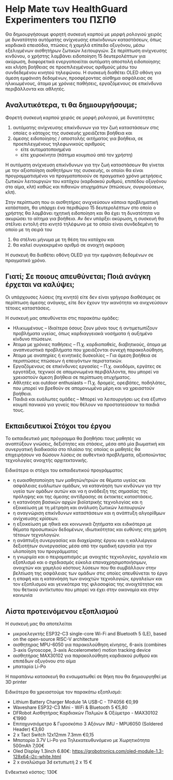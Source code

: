 # Help Mate των HealthGuard Experimenters του ΠΣΠΘ
Θα δημιουργήσουμε φορητή συσκευή καρπού με μορφή ρολογιού χειρός με δυνατότητα αυτόματης ανίχνευσης επικίνδυνων καταστάσεων, όπως καρδιακά επεισόδια, πτώσεις ή χαμηλά επίπεδα οξυγόνου, μέσω εξελιγμένων αισθητήρων ζωτικών λειτουργιών. Σε περίπτωση ανίχνευσης κινδύνου, ο χρήστης λαμβάνει ειδοποίηση 15 δευτερολέπτων για ακύρωση, διαφορετικά ενεργοποιείται αυτόματη αποστολή ειδοποίησης και κλήση βοήθειας σε προεπιλεγμένους αριθμούς μέσω του συνδεδεμένου κινητού τηλεφώνου. Η συσκευή διαθέτει OLED οθόνη για άμεση εμφάνιση δεδομένων, προσφέροντας αίσθημα ασφάλειας σε ηλικιωμένους, άτομα με χρόνιες παθήσεις, εργαζόμενους σε επικίνδυνα περιβάλλοντα και αθλητές.
## Αναλυτικότερα, τι θα δημιουργήσουμε;
Φορετή συσκευή καρπού χειρός σε μορφή ρολογιού, με δυνατότητες
1. αυτόματης ανίχνευσης επικίνδυνων για την ζωή καταστάσεων στις οποίες ο κάτοχος της συσκευής χρειάζεται βοήθεια και 
2. άμεσης ειδοποίησης / αποστολής αιτήματος για βοήθεια, σε προεπιλεγμένους τηλεφωνικούς αριθμούς 
    - είτε αυτοματοποιημένα 
    - είτε χειροκίνητα (πάτημα κουμπιού από τον χρήστη)

Η αυτόματη ανίχνευση επικίνδυνων για την ζωή καταστάσεων θα γίνεται με την αξιοποίηση αισθητήρων της συσκευής, οι οποίοι θα είναι προγραμματισμένοι να πραγματοποιούν σε πραγματικό χρόνο μετρήσεις ζωτικών λειτουργιών του κατόχου (καρδιακού ρυθμού, επιπέδου οξυγόνου στο αίμα, κλπ) καθώς και πιθανών ατυχημάτων (πτώσεων, συγκρούσεων, κλπ).

Στην περίπτωση που οι αισθητήρες ανιχνεύσουν κάποια προβληματική κατάσταση, θα υπάρχει ένα περιθώριο 15 δευτερολέπτων στο οποίο ο χρήστης θα λαμβάνει ηχητική ειδοποίηση και θα έχει τη δυνατότητα να ακυρώσει το αίτημα για βοήθεια. Αν δεν υπάρξει ακύρωση, η συσκευή θα στέλνει εντολή στο κινητό τηλέφωνο με το οποίο είναι συνδεδεμένη το οποίο με τη σειρά του
1. θα στέλνει μήνυμα με τη θέση του κατόχου και 
2. θα καλεί συγκεκριμένο αριθμό σε ανοιχτή ακρόαση

Η συσκευή θα διαθέτει οθόνη OLED για την εμφάνιση δεδομένων σε πραγματικό χρόνο.


## Γιατί; Σε ποιους απευθύνεται; Ποιά ανάγκη έρχεται να καλύψει;
Οι υπάρχουσες λύσεις (πχ κινητό) είτε δεν είναι γρήγορα διαθέσιμες σε περίπτωση άμεσης ανάγκης, είτε δεν έχουν την ικανότητα να ανιχνεύσουν τέτοιες καταστάσεις.

Η συσκευή μας απευθύνεται στις παρακάτω ομάδες:
- Ηλικιωμένους – Ιδιαίτερα όσους ζουν μόνοι τους ή αντιμετωπίζουν προβλήματα υγείας, όπως καρδιαγγειακά νοσήματα ή αυξημένο κίνδυνο πτώσεων.
- Άτομα με χρόνιες παθήσεις – Π.χ. καρδιοπαθείς, διαβητικούς, άτομα με αναπνευστικά προβλήματα που χρειάζονται συνεχή παρακολούθηση.
- Άτομα με αναπηρίες ή κινητικές δυσκολίες – Για άμεση βοήθεια σε περιπτώσεις πτώσεων ή επειγόντων περιστατικών.
- Εργαζόμενους σε επικίνδυνες εργασίες – Π.χ. οικοδόμοι, εργάτες σε εργοτάξια, τεχνικοί σε απομονωμένα περιβάλλοντα, που μπορεί να χρειαστούν άμεση βοήθεια σε περίπτωση ατυχήματος.
- Αθλητές και outdoor enthusiasts – Π.χ. δρομείς, ορειβάτες, ποδηλάτες, που μπορεί να βρεθούν σε απομονωμένα μέρη και να χρειαστούν βοήθεια.
- Παιδιά και ευάλωτες ομάδες – Μπορεί να λειτουργήσει ως ένα έξυπνο κουμπί πανικού για γονείς που θέλουν να προστατεύσουν τα παιδιά τους.

## Εκπαιδευτικοί Στόχοι του έργου
Το εκπαιδευτικό μας πρόγραμμα θα βοηθήσει τους μαθητές να αναπτύξουν γνώσεις, δεξιότητες και στάσεις, μέσα από μία βιωματική και συνεργατική διαδικασία στο πλαίσιο της οποίας οι μαθητές θα επιχειρήσουν να δώσουν λύσεις σε αυθεντικά προβλήματα, αξιοποιώντας τεχνολογίες ανοιχτής αρχιτεκτονικής.

Ειδικότερα οι στόχοι του εκπαιδευτικού προγράμματος
- η ευαισθητοποίηση των μαθητών/τριών σε θέματα υγείας και ασφάλειας ευάλωτων ομάδων, να κατανόηση των κινδύνων για την υγεία των ομάδων αυτών και να η ανάδειξη της σημασίας της πρόληψης και της άμεσης αντίδρασης σε έκτακτες καταστάσεις.
- η κατανόηση βασικών αρχών βιοϊατρικής τεχνολογίας και η εξοικείωση με τη μέτρηση και ανάλυση ζωτικών λειτουργιών
- η αναγνώριση επικίνδυνων καταστάσεων και η ανάπτυξη αλγορίθμων ανίχνευσης κρίσεων.
- η εξοικείωση με ηθικά και κοινωνικά ζητήματα και ειδικότερα με θέματα προσωπικών δεδομένων, ιδιωτικότητας και ευθύνης στη χρήση τέτοιων τεχνολογιών.
- η ανάπτυξη συνεργασίας και διαχείρισης έργου και η καλλιέργεια δεξιοτήτων συνεργασίας μέσα από την ομαδική εργασία για την υλοποίηση του προγράμματος
- η γνωριμία και ο πειραματισμός με ανοιχτές τεχνολογίες, εργαλεία και εξοπλισμό και ο σχεδιασμός εύκολα επαναχρησιμοποιήσιμων, ανοιχτών και χαμηλού κόστους λύσεων που θα συμβάλλουν στην βελτίωση της ασφάλειας των ομάδων στις οποίες απευθύνεται το έργο
- η επαφή και η κατανόηση των ανοιχτών τεχνολογιών, εργαλείων και τον εξοπλισμού και γενικότερα της φιλοσοφίας της ανοιχτότητας και του θετικού αντίκτυπου που μπορεί να έχει στην οικονομία και στην κοινωνία

## Λίστα προτεινόμενου εξοπλισμού 
Η συσκευή μας θα αποτελείται
- μικροελεγκτής ESP32-C3 single-core Wi-Fi and Bluetooth 5 (LE), based on the open-source RISC-V architecture
- αισθητηρας MPU-6050 για παρακολούθηση κίνησης, 6-axis (combines 3-axis Gyroscope, 3-axis Accelerometer) motion tracking device
- αισθητήρας MAX30102 για παρακολούθηση καρδιακού ρυθμού και επιπέδων οξυγόνου στο αίμα
- μπαταρία Li-Po

Η παραπάνω κατασκευή θα ενσωματωθεί σε θήκη που θα δημιουργηθεί με 3D printer

Ειδικότερα θα χρειαστούμε τον παρακάτω εξοπλισμό:

- Lithium Battery Charger Module 1A USB-C - TP4056	€0,99
- Waveshare ESP32-C3 Mini - WiFi & Bluetooth 5	€5,80
- DFRobot Αισθητήρας Καρδιακών Παλμών & Οξύμετρο - MAX30102	€1990
- Επιταχυνσιόμετρο & Γυροσκόπιο 3 Αξόνων IMU - MPU6050 (Soldered Header)	€3,60
- 2 x Tact Switch 12x12mm 7.3mm		€0,15
- Μπαταρία 3.7V Li-Po για Τηλεκατευθυνόμενο με Χωρητικότητα 500mAh 	7,00€
- Oled Display 1.3inch 6.80€: https://grobotronics.com/oled-module-1.3-128x64-i2c-white.html 
- 2 x αναλώσιμα 3d εκτυπωτή 2 x 15 €

Ενδεικτικό κόστος: 130€






